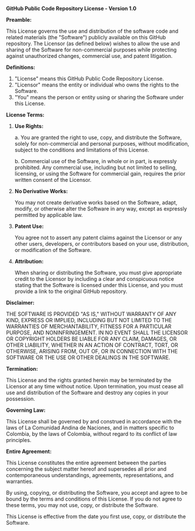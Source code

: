 **GitHub Public Code Repository License - Version 1.0**

**Preamble:**

This License governs the use and distribution of the software code and related materials (the "Software") publicly available on this GitHub repository. The Licensor (as defined below) wishes to allow the use and sharing of the Software for non-commercial purposes while protecting against unauthorized changes, commercial use, and patent litigation.

**Definitions:**

1. "License" means this GitHub Public Code Repository License.
2. "Licensor" means the entity or individual who owns the rights to the Software.
3. "You" means the person or entity using or sharing the Software under this License.

**License Terms:**

1. **Use Rights:**

    a. You are granted the right to use, copy, and distribute the Software, solely for non-commercial and personal purposes, without modification, subject to the conditions and limitations of this License.

    b. Commercial use of the Software, in whole or in part, is expressly prohibited. Any commercial use, including but not limited to selling, licensing, or using the Software for commercial gain, requires the prior written consent of the Licensor.

2. **No Derivative Works:**

    You may not create derivative works based on the Software, adapt, modify, or otherwise alter the Software in any way, except as expressly permitted by applicable law.

3. **Patent Use:**

    You agree not to assert any patent claims against the Licensor or any other users, developers, or contributors based on your use, distribution, or modification of the Software.

4. **Attribution:**

    When sharing or distributing the Software, you must give appropriate credit to the Licensor by including a clear and conspicuous notice stating that the Software is licensed under this License, and you must provide a link to the original GitHub repository.

**Disclaimer:**

THE SOFTWARE IS PROVIDED "AS IS," WITHOUT WARRANTY OF ANY KIND, EXPRESS OR IMPLIED, INCLUDING BUT NOT LIMITED TO THE WARRANTIES OF MERCHANTABILITY, FITNESS FOR A PARTICULAR PURPOSE, AND NONINFRINGEMENT. IN NO EVENT SHALL THE LICENSOR OR COPYRIGHT HOLDERS BE LIABLE FOR ANY CLAIM, DAMAGES, OR OTHER LIABILITY, WHETHER IN AN ACTION OF CONTRACT, TORT, OR OTHERWISE, ARISING FROM, OUT OF, OR IN CONNECTION WITH THE SOFTWARE OR THE USE OR OTHER DEALINGS IN THE SOFTWARE.

**Termination:**

This License and the rights granted herein may be terminated by the Licensor at any time without notice. Upon termination, you must cease all use and distribution of the Software and destroy any copies in your possession.

**Governing Law:**

This License shall be governed by and construed in accordance with the laws of La Comunidad Andina de Naciones, and in matters specific to Colombia, by the laws of Colombia, without regard to its conflict of law principles.

**Entire Agreement:**

This License constitutes the entire agreement between the parties concerning the subject matter hereof and supersedes all prior and contemporaneous understandings, agreements, representations, and warranties.

By using, copying, or distributing the Software, you accept and agree to be bound by the terms and conditions of this License. If you do not agree to these terms, you may not use, copy, or distribute the Software.

This License is effective from the date you first use, copy, or distribute the Software.

